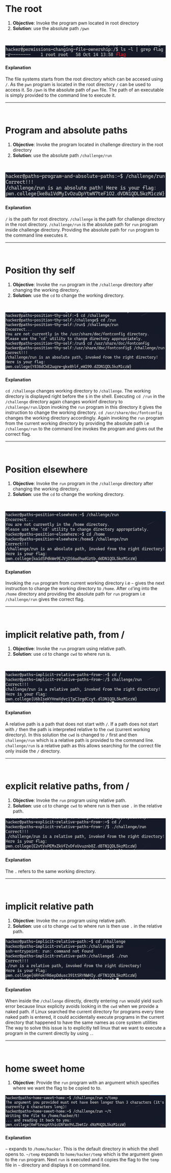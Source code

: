 # The root
1. **Objective**: Invoke the program pwn located in root directory
2. **Solution**: use the absolute path `/pwn`

&nbsp;

![](./sc/sc74.png)

#### Explanation 
The file systems starts from the root directory which can be accesed using `/`.
    As the `pwn` program is located in the root directory `/` can be used to access it.
    So `/pwn` is the absolute path of `pwn` file.
    The path of an executable is simply provided to the command line to execute it.

***

&nbsp;

# Program and absolute paths
1. **Objective**: Invoke the program located in challenge directory in the root directory
2. **Solution**: use the absolute path `/challenge/run`

&nbsp;

![](./sc/sc2.png)

#### Explanation
 `/` is the path for root directory.
    `/challenge` is the path for challenge directory in the root directory.
    `/challenge/run` is the absolute path for `run` program inside challenge directory.
    Providing the absolute path for `run` program to the command line executes it.

***

&nbsp;

# Position thy self
1. **Objective**: Invoke the `run` program in the `/challenge` directory after changing the working directory.
2. **Solution**: use the `cd` to change the working directory.

&nbsp;

![](./sc/sc3.png)

#### Explanation
`cd /challenge` changes working directory to `/challenge`. The working directory is displayed right before the `$` in the shell.
Executing `cd /run` in the `/challenge` directory again changes workinf directory to `/challenge/run`.Upon invoking the `run` program in this directory it gives the instruction to change the working directory. `cd /usr/share/doc/fontconfig` changes the working directory accordingly. Again invoking the `run` program from the current working directory by providing the absolute path i.e `/challenge/run` to the command line invokes the program and gives out the correct flag.

***

&nbsp;

# Position elsewhere
1. **Objective**: Invoke the `run` program in the `/challenge` directory after changing the working directory.
2. **Solution**: use the `cd` to change the working directory.

&nbsp;

![](./sc/sc4.png)

#### Explanation
Invoking the `run` program from current working directory i.e `~` gives the next instruction to change the working directory to `/home`. After `cd`'ing into the `/home` directory and providing the absolute path for `run` program i.e `/challenge/run` gives the correct flag.

***

&nbsp;

# implicit relative path, from /
1. **Objective**: Invoke the `run` program using relative path.
2. **Solution**: use `cd` to change `cwd` to where run is.

&nbsp;

![](./sc/sc5.png)

#### Explanation
A relative path is a path that does not start with `/`. If a path does not start with `/` then the path is interpreted relative to the `cwd` (current working directory).
In this solution the `cwd` is changed to `/` first and then `challenge/run` which is a relative path is provided to the command line. `challenge/run` is a relative path as this allows searching for the correct file only inside the `/` directory. 

***

&nbsp;

# explicit relative paths, from / 
1. **Objective**: Invoke the `run` program using relative path.
2. **Solution**: use `cd` to change `cwd` to where run is then use `.` in the relative path.

![](./sc/sc6.png)

#### Explanation
The `.` refers to the same working directory.

***

&nbsp;

# implicit relative path
1. **Objective**: Invoke the `run` program using relative path.
2. **Solution**: use `cd` to change `cwd` to where run is then use `.` in the relative path.

![](./sc/sc7.png)

#### Explanation
When inside the `/challenge` diirectly, directly entering `run` would yield such error because linux explicity avoids looking in the `cwd` when we provide a naked path. if Linux searched the current directory for programs every time naked path is entered, it could accidentally execute programs in the current directory that happened to have the same names as core system utilities
The way to solve this issue is to explicitly tell linux that we want to execute a program in the current directly by using `.`.

***

&nbsp;

# home sweet home
1. **Objective**: Provide the `run` program with an argument which specifies where we want the flag to be copied to to. 

![](./sc/sc8.png)

#### Explanation
`~` expands to `/home/hacker`. This is the default directory in which the shell opens to. 
`~/temp` expands to `home/hacker/temp` which is the argument given to the `run` program. Next `run` is executed and it copies the flag to the `temp` file in `~` directory and displays it on command line.
